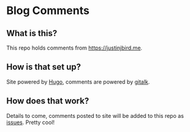 # Blog Comments

## What is this?

This repo holds comments from https://justinjbird.me.

## How is that set up?

Site powered by [Hugo](https://gohugo.io), comments are powered by [gitalk](https://github.com/gitalk/gitalk).

## How does that work?

Details to come, comments posted to site will be added to this repo as [issues](https://github.com/justinjbird/site-blog-comments/issues). Pretty cool!
